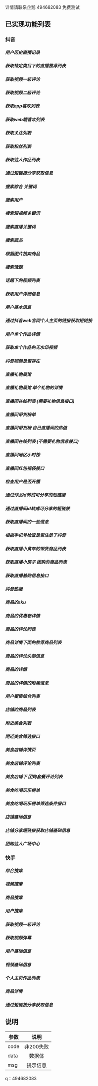 详情请联系企鹅 494682083 免费测试
## 已实现功能列表

### 抖音
##### 用户历史直播记录
##### 获取特定类目下的直播推荐列表
##### 获取视频一级评论
##### 获取视频二级评论
##### 获取app喜欢列表
##### 获取web端喜欢列表
##### 获取关注列表
##### 获取粉丝列表
##### 获取达人作品列表
##### 通过短链接分享获取信息
##### 搜索综合 关键词
##### 搜索用户
##### 搜索短视频关键词
##### 搜索直播关键词
##### 搜索商品
##### 根据图片搜索商品
##### 搜索话题
##### 话题下的视频列表
##### 获取用户详细信息
##### 用户基本信息
##### 通过抖音web官网个人主页的链接获取短链接
##### 用户单个作品详情
##### 获取单个作品的无水印视频
##### 抖音视频是否存在
##### 直播礼物展馆
##### 直播礼物展馆 单个礼物的详情
##### 直播间在线列表 (需要礼物信息接口)
##### 直播间带货榜单
##### 直播间带货榜 自己直播间的热值
##### 直播间在线列表 (不需要礼物信息接口)
##### 直播间地区小时榜
##### 直播间红包福袋接口
##### 检查用户是否开播
##### 通过作品id转成可分享的短链接
##### 通过直播间id转成可分享的短链接
##### 获取直播间的一些信息
##### 根据手机号检查是否注册了抖音
##### 获取直播小黄车的带货商品列表
##### 获取直播小房子 团购的商品列表
##### 获取直播基础信息接口
##### 抖音热搜
##### 商品的sku
##### 商品的优惠卷详情
##### 商品的评论列表
##### 商品详情下面的推荐商品列表
##### 商品的评论头部信息
##### 商品的详情
##### 商品的详情的附属信息
##### 用户橱窗综合列表
##### 店铺的商品列表
##### 附近美食列表 
##### 附近美食筛选接口
##### 美食店铺详情页
##### 美食店铺评论列表
##### 美食店铺下 团购套餐评论列表
##### 美食吃喝玩乐榜单
##### 美食吃喝玩乐榜单筛选条件接口
##### 店铺基础信息
##### 店铺分享短链接获取店铺基础信息
##### 团购达人广场中心


### 快手
##### 综合搜索
##### 视频搜索
##### 商品搜索
##### 用户搜索
##### 获取视频一级评论
##### 获取视频弹幕
##### 用户基础信息
##### 视频基础信息
##### 个人主页作品列表
##### 商品详情
##### 通过短链接分享获取信息



## 说明
参数|说明|
--|:--:|
code|非200失败|
data|数据体|
msg|提示信息|

q：494682083
